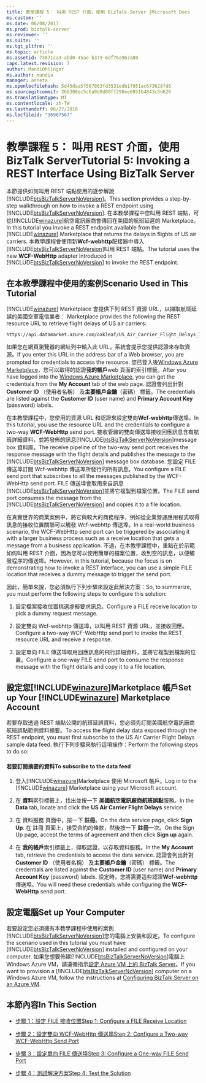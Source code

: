 ```yaml
---
title: 教學課程 5： 叫用 REST 介面，使用 BizTalk Server |Microsoft Docs
ms.custom: ''
ms.date: 06/08/2017
ms.prod: biztalk-server
ms.reviewer: ''
ms.suite: ''
ms.tgt_pltfrm: ''
ms.topic: article
ms.assetid: 73871ca3-abd0-45ae-b379-6df76a967a80
caps.latest.revision: 7
author: MandiOhlinger
ms.author: mandia
manager: anneta
ms.openlocfilehash: 5d45daa5f567863fd3531edb1f951ac673628fd6
ms.sourcegitcommit: 266308ec5c6a9d8d80ff298ee6051b4843c5d626
ms.translationtype: MT
ms.contentlocale: zh-TW
ms.lasthandoff: 06/27/2018
ms.locfileid: "36967567"
---
```

# <a name="tutorial-5-invoking-a-rest-interface-using-biztalk-server"></a><span data-ttu-id="02c9f-102">教學課程 5： 叫用 REST 介面，使用 BizTalk Server</span><span class="sxs-lookup"><span data-stu-id="02c9f-102">Tutorial 5: Invoking a REST Interface Using BizTalk Server</span></span>
<span data-ttu-id="02c9f-103">本節提供如何叫用 REST 端點使用的逐步解說[!INCLUDE[btsBizTalkServerNoVersion](../includes/btsbiztalkservernoversion-md.md)]。</span><span class="sxs-lookup"><span data-stu-id="02c9f-103">This section provides a step-by-step walkthrough on how to invoke a REST endpoint using [!INCLUDE[btsBizTalkServerNoVersion](../includes/btsbiztalkservernoversion-md.md)].</span></span> <span data-ttu-id="02c9f-104">在本教學課程中您叫用 REST 端點，可從[!INCLUDE[winazure](../includes/winazure-md.md)]航空電訊廠商會傳回在美國的航班延遲的 Marketplace。</span><span class="sxs-lookup"><span data-stu-id="02c9f-104">In this tutorial you invoke a REST endpoint available from the [!INCLUDE[winazure](../includes/winazure-md.md)] Marketplace that returns the delays in flights of US air carriers.</span></span> <span data-ttu-id="02c9f-105">本教學課程會使用新**Wcf-webhttp**配接器中導入[!INCLUDE[btsBizTalkServerNoVersion](../includes/btsbiztalkservernoversion-md.md)]叫用 REST 端點。</span><span class="sxs-lookup"><span data-stu-id="02c9f-105">The tutorial uses the new **WCF-WebHttp** adapter introduced in [!INCLUDE[btsBizTalkServerNoVersion](../includes/btsbiztalkservernoversion-md.md)] to invoke the REST endpoint.</span></span>  
  
##  <a name="BKMK_Scenario"></a> <span data-ttu-id="02c9f-106">在本教學課程中使用的案例</span><span class="sxs-lookup"><span data-stu-id="02c9f-106">Scenario Used in This Tutorial</span></span>  
 [!INCLUDE[winazure](../includes/winazure-md.md)]<span data-ttu-id="02c9f-107"> Marketplace 會提供下列 REST 資源 URL，以擷取航班延誤的美國空軍電信業者：</span><span class="sxs-lookup"><span data-stu-id="02c9f-107"> Marketplace provides the following the REST resource URL to retrieve flight delays of US air carriers:</span></span>  
  
```  
https://api.datamarket.azure.com/oakleaf/US_Air_Carrier_Flight_Delays_Incr/On_Time_Performance  
```  
  
 <span data-ttu-id="02c9f-108">如果您在網頁瀏覽器的網址列中輸入此 URL，系統會提示您提供認證來存取資源。</span><span class="sxs-lookup"><span data-stu-id="02c9f-108">If you enter this URL in the address bar of a Web browser, you are prompted for credentials to access the resource.</span></span> <span data-ttu-id="02c9f-109">您已登入後[Windows Azure Marketplace](http://go.microsoft.com/fwlink/p/?LinkId=257913)，您可以取得的認證**我的帳戶**web 頁面的索引標籤。</span><span class="sxs-lookup"><span data-stu-id="02c9f-109">After you have logged into the [Windows Azure Marketplace](http://go.microsoft.com/fwlink/p/?LinkId=257913), you can get the credentials from the **My Account** tab of the web page.</span></span> <span data-ttu-id="02c9f-110">認證會列出針對**Customer ID** （使用者名稱） 及**主要帳戶金鑰**（密碼） 標籤。</span><span class="sxs-lookup"><span data-stu-id="02c9f-110">The credentials are listed against the **Customer ID** (user name) and **Primary Account Key** (password) labels.</span></span>  
  
 <span data-ttu-id="02c9f-111">在本教學課程中，您使用的資源 URL 和認證來設定雙向**Wcf-webhttp**傳送埠。</span><span class="sxs-lookup"><span data-stu-id="02c9f-111">In this tutorial, you use the resource URL and the credentials to configure a two-way **WCF-WebHttp** send port.</span></span> <span data-ttu-id="02c9f-112">接收管線的雙向傳送埠接收回應訊息含有航班詳細資料，並將發佈的訊息[!INCLUDE[btsBizTalkServerNoVersion](../includes/btsbiztalkservernoversion-md.md)]message box 資料庫。</span><span class="sxs-lookup"><span data-stu-id="02c9f-112">The receive pipeline of the two-way send port receives the response message with the flight details and publishes the message to the [!INCLUDE[btsBizTalkServerNoVersion](../includes/btsbiztalkservernoversion-md.md)] message box database.</span></span> <span data-ttu-id="02c9f-113">您設定 FILE 傳送埠訂閱 Wcf-webhttp 傳送埠所發行的所有訊息。</span><span class="sxs-lookup"><span data-stu-id="02c9f-113">You configure a FILE send port that subscribes to all the messages published by the WCF-WebHttp send port.</span></span> <span data-ttu-id="02c9f-114">FILE 傳送埠會取用來自訊息[!INCLUDE[btsBizTalkServerNoVersion](../includes/btsbiztalkservernoversion-md.md)]並將它複製到檔案位置。</span><span class="sxs-lookup"><span data-stu-id="02c9f-114">The FILE send port consumes the message from the [!INCLUDE[btsBizTalkServerNoVersion](../includes/btsbiztalkservernoversion-md.md)] and copies it to a file location.</span></span>  
  
 <span data-ttu-id="02c9f-115">在真實世界的商業案例中，將它與較大的商務程序，例如從企業營運應用程式取得訊息的接收位置關聯可以觸發 Wcf-webhttp 傳送埠。</span><span class="sxs-lookup"><span data-stu-id="02c9f-115">In a real-world business scenario, the WCF-WebHttp send port can be triggered by associating it with a larger business process such as a receive location that gets a message from a business application.</span></span> <span data-ttu-id="02c9f-116">不過，在本教學課程中，重點在於示範如何叫用 REST 介面，因為您可以使用簡單的檔案位置，收到空的訊息，以便觸發程序的傳送埠。</span><span class="sxs-lookup"><span data-stu-id="02c9f-116">However, in this tutorial, because the focus is on demonstrating how to invoke a REST interface, you can use a simple FILE location that receives a dummy message to trigger the send port.</span></span>  
  
 <span data-ttu-id="02c9f-117">因此，簡單來說，您必須執行下列步驟來設定此解決方案：</span><span class="sxs-lookup"><span data-stu-id="02c9f-117">So, to summarize, you must perform the following steps to configure this solution:</span></span>  
  
1.  <span data-ttu-id="02c9f-118">設定檔案接收位置挑選虛擬要求訊息。</span><span class="sxs-lookup"><span data-stu-id="02c9f-118">Configure a FILE receive location to pick a dummy request message.</span></span>  
  
2.  <span data-ttu-id="02c9f-119">設定雙向 Wcf-webhttp 傳送埠，以叫用 REST 資源 URL，並接收回應。</span><span class="sxs-lookup"><span data-stu-id="02c9f-119">Configure a two-way WCF-WebHttp send port to invoke the REST resource URL and receive a response.</span></span>  
  
3.  <span data-ttu-id="02c9f-120">設定單向 FILE 傳送埠取用回應訊息的飛行詳細資料，並將它複製到檔案的位置。</span><span class="sxs-lookup"><span data-stu-id="02c9f-120">Configure a one-way FILE send port to consume the response message with the flight details and copy it to a file location.</span></span>  
  
## <a name="set-up-your-includewinazureincludeswinazure-mdmd-marketplace-account"></a><span data-ttu-id="02c9f-121">設定您[!INCLUDE[winazure](../includes/winazure-md.md)]Marketplace 帳戶</span><span class="sxs-lookup"><span data-stu-id="02c9f-121">Set up Your [!INCLUDE[winazure](../includes/winazure-md.md)] Marketplace Account</span></span>  
 <span data-ttu-id="02c9f-122">若要存取透過 REST 端點公開的航班延誤資料，您必須先訂閱美國航空電訊廠商航班誤點範例資料摘要。</span><span class="sxs-lookup"><span data-stu-id="02c9f-122">To access the flight delay data exposed through the REST endpoint, you must first subscribe to the US Air Carrier Flight Delays sample data feed.</span></span> <span data-ttu-id="02c9f-123">執行下列步驟來執行這項操作：</span><span class="sxs-lookup"><span data-stu-id="02c9f-123">Perform the following steps to do so:</span></span>  
  
#### <a name="to-subscribe-to-the-data-feed"></a><span data-ttu-id="02c9f-124">若要訂閱摘要的資料</span><span class="sxs-lookup"><span data-stu-id="02c9f-124">To subscribe to the data feed</span></span>  
  
1. <span data-ttu-id="02c9f-125">登入[!INCLUDE[winazure](../includes/winazure-md.md)]Marketplace 使用 Microsoft 帳戶。</span><span class="sxs-lookup"><span data-stu-id="02c9f-125">Log in to the [!INCLUDE[winazure](../includes/winazure-md.md)] Marketplace using your Microsoft account.</span></span>  
  
2. <span data-ttu-id="02c9f-126">在 **資料**索引標籤上，找出並按一下 **美國航空電訊廠商航班誤點**服務。</span><span class="sxs-lookup"><span data-stu-id="02c9f-126">In the **Data** tab, locate and click the **US Air Carrier Flight Delays** service.</span></span>  
  
3. <span data-ttu-id="02c9f-127">在 資料服務 頁面中，按一下 **註冊**。</span><span class="sxs-lookup"><span data-stu-id="02c9f-127">On the data service page, click **Sign Up**.</span></span> <span data-ttu-id="02c9f-128">在 註冊 頁面上，接受合約的條款，然後按一下 **註冊**一次。</span><span class="sxs-lookup"><span data-stu-id="02c9f-128">On the Sign Up page, accept the terms of agreement and then click **Sign up** again.</span></span>  
  
4. <span data-ttu-id="02c9f-129">在 **我的帳戶**索引標籤上，擷取認證，以存取資料服務。</span><span class="sxs-lookup"><span data-stu-id="02c9f-129">In the **My Account** tab, retrieve the credentials to access the data service.</span></span> <span data-ttu-id="02c9f-130">認證會列出針對**Customer ID** （使用者名稱） 及**主要帳戶金鑰**（密碼） 標籤。</span><span class="sxs-lookup"><span data-stu-id="02c9f-130">The credentials are listed against the **Customer ID** (user name) and **Primary Account Key** (password) labels.</span></span> <span data-ttu-id="02c9f-131">設定時，您將需要這些認證**Wcf-webhttp**傳送埠。</span><span class="sxs-lookup"><span data-stu-id="02c9f-131">You will need these credentials while configuring the **WCF-WebHttp** send port.</span></span>  
  
## <a name="set-up-your-computer"></a><span data-ttu-id="02c9f-132">設定電腦</span><span class="sxs-lookup"><span data-stu-id="02c9f-132">Set up Your Computer</span></span>  
 <span data-ttu-id="02c9f-133">若要設定您必須擁有本教學課程中使用的案例[!INCLUDE[btsBizTalkServerNoVersion](../includes/btsbiztalkservernoversion-md.md)]您的電腦上安裝和設定。</span><span class="sxs-lookup"><span data-stu-id="02c9f-133">To configure the scenario used in this tutorial you must have [!INCLUDE[btsBizTalkServerNoVersion](../includes/btsbiztalkservernoversion-md.md)] installed and configured on your computer.</span></span> <span data-ttu-id="02c9f-134">如果您想要佈建[!INCLUDE[btsBizTalkServerNoVersion](../includes/btsbiztalkservernoversion-md.md)]電腦上 Windows Azure VM，請遵循指示[設定 Azure VM 上的 BizTalk Server](http://msdn.microsoft.com/library/azure/jj248689.aspx)。</span><span class="sxs-lookup"><span data-stu-id="02c9f-134">If you want to provision a [!INCLUDE[btsBizTalkServerNoVersion](../includes/btsbiztalkservernoversion-md.md)] computer on a Windows Azure VM, follow the instructions at [Configuring BizTalk Server on an Azure VM](http://msdn.microsoft.com/library/azure/jj248689.aspx).</span></span>  
  
## <a name="in-this-section"></a><span data-ttu-id="02c9f-135">本節內容</span><span class="sxs-lookup"><span data-stu-id="02c9f-135">In This Section</span></span>  
  
-   [<span data-ttu-id="02c9f-136">步驟 1：設定 FILE 接收位置</span><span class="sxs-lookup"><span data-stu-id="02c9f-136">Step 1: Configure a FILE Receive Location</span></span>](../core/step-1-configure-a-file-receive-location.md)  
  
-   [<span data-ttu-id="02c9f-137">步驟 2：設定雙向 WCF-WebHttp 傳送埠</span><span class="sxs-lookup"><span data-stu-id="02c9f-137">Step 2: Configure a Two-way WCF-WebHttp Send Port</span></span>](../core/step-2-configure-a-two-way-wcf-webhttp-send-port.md)  
  
-   [<span data-ttu-id="02c9f-138">步驟 3：設定單向 FILE 傳送埠</span><span class="sxs-lookup"><span data-stu-id="02c9f-138">Step 3: Configure a One-way FILE Send Port</span></span>](../core/step-3-configure-a-one-way-file-send-port.md)  
  
-   [<span data-ttu-id="02c9f-139">步驟 4：測試解決方案</span><span class="sxs-lookup"><span data-stu-id="02c9f-139">Step 4: Test the Solution</span></span>](../core/step-4-test-the-solution.md)
